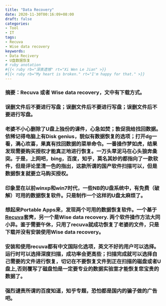 ```yaml
---
title: "Data Recovery"
date: 2020-11-30T00:16:09+08:00
draft: false
categories:
- Tool
- IT
tags:
- Recuva
- Wise data recovery
keywords:
- Data Recivery
- U盘数据恢复
# ruby anotation
#{{< ruby rb="深表遗憾" rt="Xi Wen Le Jian" >}}
#{{< ruby rb="My heart is broken." rt="I'm happy for that." >}}
---
```

### 摘要：Recuva 或者 Wise data recovery，文中有下载方式。
### 误删文件后不要进行写盘；误删文件后不要进行写盘；误删文件后不要进行写盘。
### 老婆不小心删除了U盘上独份的课件，心急如焚；敦促我给找回数据。依稀记得电脑上有Disk genius，貌似有数据恢复的选项；打开dg一看，满心欢喜，果真有找回数据的菜单命令。一番操作梦如虎，结果发现需要购买授权才能真正地进行恢复。一万头草泥马在心头狼奔彘突。于是，上网吧，bing，百度，知乎，莫名其妙的都指向了一款软件，但是评论里清一色的指出，这款所谓的国产软件扫描可以，但是数据恢复就要立马购买授权。
### 印象里在以前winxp和win7时代，一些NB的U盘系统中，有免费（破解）可用的数据恢复软件。只是制作一个这样的U盘太麻烦了。
### 想起来Portable Apps来，发现两个可用的数据恢复软件。一个基于[Recuva](https://www.ccleaner.com/recuva)套壳，另一个是Wise data recovery. 两个软件操作方法大同小异。鉴于需要午休，只用了recuva就成功恢复了老婆的文件，只是下载并没有安装使用Wise data recovery。
### 安装和使用recuva都有中文国际化选项，英文不好的用户可以选择。运行时可以选择深度扫描，成功率会更高些；扫描完成就可以选择自己需要的文件进行恢复，切记在**不要恢复文件到正在扫描的磁盘或者U盘上**,否则覆写了磁盘怕是一定要专业的数据实验室才能恢复您宝贵的数据了。
### 强烈谴责所谓的百度知道，知乎专题，恐怕都是国内的骗子做的广告吧。
